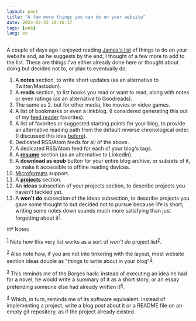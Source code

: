 ```yaml
---
layout: post
title: "A few more things you can do on your website"
date: 2024-02-22 10:16:17
tags: [web]
lang: en
---
```


A couple of days ago I enjoyed reading [James's list](https://jamesg.blog/2024/02/19/personal-website-ideas/) of things to do on your website and, as he suggests by the end, I thought of a few more to add to the list. These are things I've either already done here or thought about doing but decided not to, or plan to eventually do:

1.  A **notes** section, to write short updates (as an alternative to Twitter/Mastodon).
2.  A **reads** section, to list books you read or want to read, along with notes or even ratings (as an alternative to Goodreads).
3.  The same as 2. but for other media, like movies or video games.
4.  A list of bookmarks or even a linkblog. (I considered generating this out of my [feed reader](https://github.com/facundoolano/feedi) favorites).
5.  A list of favorites or suggested starting points for your blog, to provide an alternative reading path from the default reverse chronological order. (I discussed this idea [before](../2024-01-11-web-anthologists)).
6.  Dedicated RSS/Atom feeds for all of the above.
7.  A dedicated RSS/Atom feed for each of your blog's tags.
8.  A **[resume](../../resume)** section (as an alternative to LinkedIn).
9.  A **download as epub** button for your entire blog archive, or subsets of it, to make it accessible to offline reading devices.
10. [Microformats](http://microformats.org/wiki/microformats2) support.
11. A **[projects](../../projects)** section.
12. An **ideas** subsection of your projects section, to describe projects you haven't tackled yet.
13. A **won't do** subsection of the ideas subsection, to describe projects you gave some thought to but decided not to pursue because life is short; writing some notes down sounds much more satisfying than just forgetting about it<sup><a id="fnr.1" class="footref" href="#fn.1" role="doc-backlink">1</a></sup>.

<section class="footnotes" markdown=1>
## Notes

<sup><a id="fn.1" class="footnum" href="#fnr.1">1</a></sup> Note how this very list works as a sort of *won't do* project list<sup><a id="fnr.2" class="footref" href="#fn.2" role="doc-backlink">2</a></sup>.

<sup><a id="fn.2" class="footnum" href="#fnr.2">2</a></sup> Also note how, if you are not into tinkering with the layout, most website section ideas double as "things to write about in your blog"<sup><a id="fnr.3" class="footref" href="#fn.3" role="doc-backlink">3</a></sup>.

<sup><a id="fn.3" class="footnum" href="#fnr.3">3</a></sup> This reminds me of the Borges hack: instead of executing an idea he had for a novel, he would write a summary of it as a short story, or an essay pretending someone else had already written it<sup><a id="fnr.4" class="footref" href="#fn.4" role="doc-backlink">4</a></sup>.

<sup><a id="fn.4" class="footnum" href="#fnr.4">4</a></sup> Which, in turn, reminds me of its software equivalent: instead of implementing a project, write a blog post about it or a README file on an empty git repository, as if the project already existed.

</section>